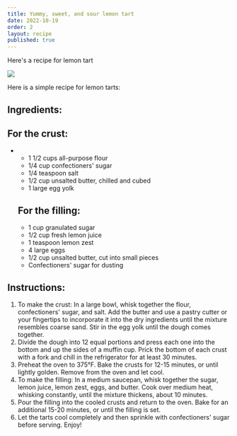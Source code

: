 ```yaml
---
title: Yummy, sweet, and sour lemon tart
date: 2022-10-19
order: 2
layout: recipe
published: true
---
```

H﻿ere's a recipe for lemon tart

![](../uploads/dall·e-2023-02-10-15.18.08-give-me-a-professional-photograph-for-a-lemon-tart-segment-for-a-dessert-cookbook.png)

Here is a simple recipe for lemon tarts:

## Ingredients:

## For the crust:

* * 1 1/2 cups all-purpose flour
  * 1/4 cup confectioners' sugar
  * 1/4 teaspoon salt
  * 1/2 cup unsalted butter, chilled and cubed
  * 1 large egg yolk

  ## For the filling:

  * 1 cup granulated sugar
  * 1/2 cup fresh lemon juice
  * 1 teaspoon lemon zest
  * 4 large eggs
  * 1/2 cup unsalted butter, cut into small pieces
  * Confectioners' sugar for dusting

## Instructions:

1. To make the crust: In a large bowl, whisk together the flour, confectioners' sugar, and salt. Add the butter and use a pastry cutter or your fingertips to incorporate it into the dry ingredients until the mixture resembles coarse sand. Stir in the egg yolk until the dough comes together.
2. Divide the dough into 12 equal portions and press each one into the bottom and up the sides of a muffin cup. Prick the bottom of each crust with a fork and chill in the refrigerator for at least 30 minutes.
3. Preheat the oven to 375°F. Bake the crusts for 12-15 minutes, or until lightly golden. Remove from the oven and let cool.
4. To make the filling: In a medium saucepan, whisk together the sugar, lemon juice, lemon zest, eggs, and butter. Cook over medium heat, whisking constantly, until the mixture thickens, about 10 minutes.
5. Pour the filling into the cooled crusts and return to the oven. Bake for an additional 15-20 minutes, or until the filling is set.
6. Let the tarts cool completely and then sprinkle with confectioners' sugar before serving. Enjoy!